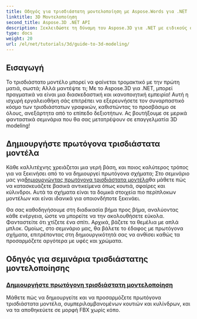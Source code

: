 ```yaml
---
title: Οδηγός για τρισδιάστατη μοντελοποίηση με Aspose.Words για .NET
linktitle: 3D Μοντελοποίηση
second_title: Aspose.3D .NET API
description: Ξεκλειδώστε τη δύναμη του Aspose.3D για .NET με ειδικούς σεμινάρια για τη δημιουργία τρισδιάστατων μοντέλων. Ξεκινήστε να κατακτάτε τις δεξιότητές σας στον τρισδιάστατο σχεδιασμό.
type: docs
weight: 20
url: /el/net/tutorials/3d/guide-to-3d-modeling/
---
```

## Εισαγωγή

Το τρισδιάστατο μοντέλο μπορεί να φαίνεται τρομακτικό με την πρώτη ματιά, σωστά; Αλλά μαντέψτε τι; Με το Aspose.3D για .NET, μπορεί πραγματικά να είναι μια διασκεδαστική και ικανοποιητική εμπειρία! Αυτή η ισχυρή εργαλειοθήκη σάς επιτρέπει να εξερευνήσετε τον συναρπαστικό κόσμο των τρισδιάστατων γραφικών, καθιστώντας το προσβάσιμο σε όλους, ανεξάρτητα από το επίπεδο δεξιοτήτων. Ας βουτήξουμε σε μερικά φανταστικά σεμινάρια που θα σας μετατρέψουν σε επαγγελματία 3D modeling!

## Δημιουργήστε πρωτόγονα τρισδιάστατα μοντέλα

 Κάθε καλλιτέχνης χρειάζεται μια γερή βάση, και ποιος καλύτερος τρόπος για να ξεκινήσει από το να δημιουργεί πρωτόγονα σχήματα; Στο σεμινάριο μας για[δημιουργώντας πρωτόγονα τρισδιάστατα μοντέλα](./create-primitive-3d-modeling/)θα μάθετε πώς να κατασκευάζετε βασικά αντικείμενα όπως κουτιά, σφαίρες και κύλινδροι. Αυτά τα σχήματα είναι τα δομικά στοιχεία πιο περίπλοκων μοντέλων και είναι ιδανικά για οποιονδήποτε ξεκινάει.

Θα σας καθοδηγήσουμε στη διαδικασία βήμα προς βήμα, αναλύοντας κάθε ενέργεια, ώστε να μπορείτε να την ακολουθήσετε εύκολα. Φανταστείτε ότι χτίζετε ένα σπίτι. Αρχικά, βάζετε τα θεμέλια με απλά μπλοκ. Ομοίως, στο σεμινάριο μας, θα βάλετε το έδαφος με πρωτόγονα σχήματα, επιτρέποντας στη δημιουργικότητά σας να ανθίσει καθώς τα προσαρμόζετε αργότερα με υφές και χρώματα. 

## Οδηγός για σεμινάρια τρισδιάστατης μοντελοποίησης
### [Δημιουργήστε πρωτόγονη τρισδιάστατη μοντελοποίηση](./create-primitive-3d-modeling/)
Μάθετε πώς να δημιουργείτε και να προσαρμόζετε πρωτόγονα τρισδιάστατα μοντέλα, συμπεριλαμβανομένων κουτιών και κυλίνδρων, και να τα αποθηκεύετε σε μορφή FBX χωρίς κόπο.